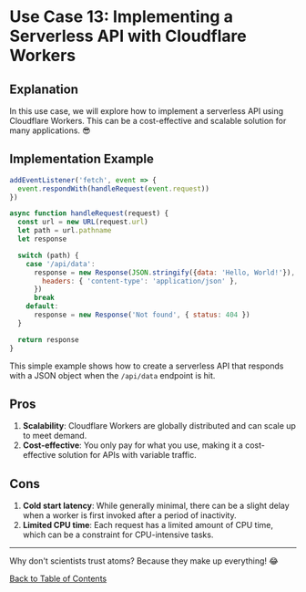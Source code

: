 # Use Case 13: Implementing a Serverless API with Cloudflare Workers

## Explanation

In this use case, we will explore how to implement a serverless API using Cloudflare Workers. This can be a cost-effective and scalable solution for many applications. 😎

## Implementation Example

```javascript
addEventListener('fetch', event => {
  event.respondWith(handleRequest(event.request))
})

async function handleRequest(request) {
  const url = new URL(request.url)
  let path = url.pathname
  let response

  switch (path) {
    case '/api/data':
      response = new Response(JSON.stringify({data: 'Hello, World!'}), {
        headers: { 'content-type': 'application/json' },
      })
      break
    default:
      response = new Response('Not found', { status: 404 })
  }

  return response
}
```

This simple example shows how to create a serverless API that responds with a JSON object when the `/api/data` endpoint is hit. 

## Pros

1. **Scalability**: Cloudflare Workers are globally distributed and can scale up to meet demand.
2. **Cost-effective**: You only pay for what you use, making it a cost-effective solution for APIs with variable traffic.

## Cons

1. **Cold start latency**: While generally minimal, there can be a slight delay when a worker is first invoked after a period of inactivity.
2. **Limited CPU time**: Each request has a limited amount of CPU time, which can be a constraint for CPU-intensive tasks.

---

Why don't scientists trust atoms? Because they make up everything! 😂

[Back to Table of Contents](../table_of_contents.md)